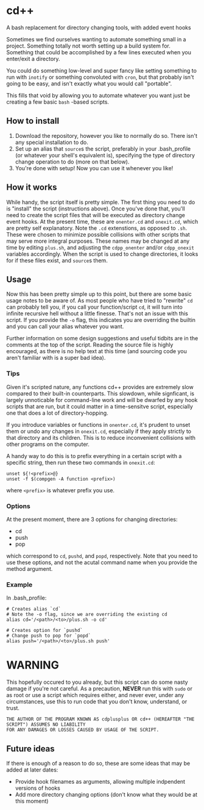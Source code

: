 # cd++
A bash replacement for directory changing tools, with added event hooks

Sometimes we find ourselves wanting to automate something small in a project. Something totally not worth 
setting up a build system for. Something that could be accomplished by a few lines executed when you 
enter/exit a directory. 

You could do something low-level and super fancy like setting something to run with `inotify` or 
something convoluted with `cron`, but that probably isn't going to be easy, and isn't exactly what you would 
call "portable".

This fills that void by allowing you to automate whatever you want just be creating a few basic `bash`
-based scripts.

## How to install
1. Download the repository, however you like to normally do so. There isn't any special installation to do.
2. Set up an alias that `source`s the script, preferably in your .bash_profile (or whatever your shell's 
equivalent is), specifying the type of directory change operation to do (more on that below).
3. You're done with setup! Now you can use it whenever you like!

## How it works
While handy, the script itself is pretty simple. The first thing you need to do is "install" the script 
(instructions above). Once you've done that, you'll need to create the script files that will be executed 
as directory change event hooks. At the present time, these are `onenter.cd` and `onexit.cd`, which are 
pretty self explanatory. Note the `.cd` extenstions, as opposed to `.sh`. These were chosen to minimize 
possible collisions with other scripts that may serve more integral purposes. These names may be changed 
at any time by editing `plus.sh`, and adjusting the `cdpp_onenter` and/or `cdpp_onexit` variables 
accordingly. When the script is used to change directories, it looks for if these files exist, and 
`source`s them.

## Usage
Now this has been pretty simple up to this point, but there are some basic usage notes to be aware of. 
As most people who have tried to "rewrite" `cd` can probably tell you, if you call your function/script 
`cd`, it will turn into infinite recursive hell without a little finesse. That's not an issue with 
this script. If you provide the `-o` flag, this indicates you are overriding the builtin and you can call 
your alias whatever you want.

Further information on some design suggestions and useful tidbits are in the comments at the top of the 
script. Reading the source file is highly encouraged, as there is no help text at this time (and sourcing 
code you aren't familiar with is a super bad idea).

### Tips
Given it's scripted nature, any functions cd++ provides are extremely slow compared to their built-in 
counterparts. This slowdown, while signficant, is largely unnoticable for command-line work and will be 
dwarfed by any hook scripts that are run, but it could matter in a time-sensitve script, especially one 
that does a lot of directory-hopping.

If you introduce variables or functions in `onenter.cd`, it's prudent to unset them or undo any changes in 
`onexit.cd`, especially if they apply strictly to that directory and its children. This is to reduce 
inconvenient collisions with other programs on the computer. 

A handy way to do this is to prefix everything in a certain script with a specific string, then run these 
two commands in `onexit.cd`:
```
unset ${!<prefix>@}
unset -f $(compgen -A function <prefix>) 
```
where `<prefix>` is whatever prefix you use.

### Options
At the present moment, there are 3 options for changing directories:
* cd
* push
* pop

which correspond to `cd`, `pushd`, and `popd`, respectively. Note that you need to use these options, 
and not the acutal command name when you provide the method argument.

### Example
In .bash_profile:
```
# Creates alias `cd`
# Note the -o flag, since we are overriding the existing cd
alias cd='/<path>/<to>/plus.sh -o cd'

# Creates option for `pushd`
# Change push to pop for `popd`
alias push='/<path>/<to>/plus.sh push'
```

# WARNING
This hopefully occured to you already, but this script can do some nasty damage if you're not careful. As 
a precaution, **NEVER** run this with `sudo` or as root or use a script which requires either, and never 
ever, under any circumstances, use this to run code that you don't know, understand, or trust.

```
THE AUTHOR OF THE PROGRAM KNOWN AS cdplusplus OR cd++ (HEREAFTER "THE SCRIPT") ASSUMES NO LIABILITY 
FOR ANY DAMAGES OR LOSSES CAUSED BY USAGE OF THE SCRIPT.
```

## Future ideas
If there is enough of a reason to do so, these are some ideas that may be added at later dates:
* Provide hook filenames as arguments, allowing multiple indpendent versions of hooks
* Add more directory changing options (don't know what they would be at this moment)
